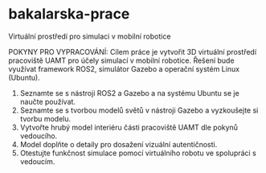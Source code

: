 # bakalarska-prace

Virtuální prostředí pro simulaci v mobilní robotice

POKYNY PRO VYPRACOVÁNÍ:
Cílem práce je vytvořit 3D virtuální prostředí pracoviště UAMT pro účely simulací v mobilní robotice. Řešení bude
využívat framework ROS2, simulátor Gazebo a operační systém Linux (Ubuntu).

1. Seznamte se s nástroji ROS2 a Gazebo a na systému Ubuntu se je naučte používat.
2. Seznamte se s tvorbou modelů světů v nástroji Gazebo a vyzkoušejte si tvorbu modelu.
3. Vytvořte hrubý model interiéru části pracoviště UAMT dle pokynů vedoucího.
4. Model doplňte o detaily pro dosažení vizuální autentičnosti.
5. Otestujte funkčnost simulace pomocí virtuálního robotu ve spolupráci s vedoucím.
